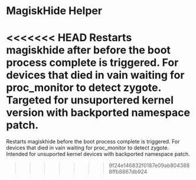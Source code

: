 # MagiskHide Helper
<<<<<<< HEAD
Restarts magiskhide after before the boot process complete is triggered. For devices that died in vain waiting for proc_monitor to detect zygote.<br>
Targeted for unsuportered kernel version with backported namespace patch.
=======
Restarts magiskhide before the boot process complete is triggered. For devices that died in vain waiting for proc_monitor to detect zygote.<br>
Intended for unsuported kernel devices with backported namespace patch.

>>>>>>> 9f24e146832f0187e09ab8043888ffb8867db924

